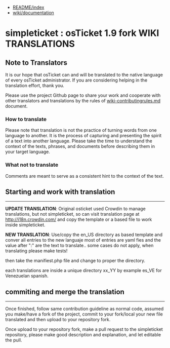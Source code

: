 * [README/index](README.md)
* [wiki/documentation](wiki-a-index.md)

simpleticket : osTicket 1.9 fork WIKI TRANSLATIONS
==========================================

## Note to Translators ##

It is our hope that osTicket can and will be translated to the native
language of every osTicket administrator. If you are considering helping in
the translation effort, thank you.

Please use the project Github page to share your work and cooperate with
other translators and translations by the rules of [wiki-contributingrules.md](wiki-contributingrules.md) document.

### How to translate ###

Please note that translation is not the practice of turning words from one
language to another. It is the process of capturing and presenting the
spirit of a text into another language. Please take the time to understand
the context of the texts, phrases, and documents before describing them in
your target language.

### What not to translate ###

Comments are meant to serve as a consistent hint to the context of the text.

## Starting and work with translation ##
--------------------------

**UPDATE TRANSLATION**: 
Original osticket used Crowdin to manage translations, but not simpleticket, 
so can visit translation page at http://i18n.crowdin.com/ and copy the 
template or a based file to work inside simpleticket.

**NEW TRANSLATION**: 
Use/copy the en_US directory as based template and conver all entries to 
the new languaje most of entries are yaml fies and the value after ":" are 
the text to translate.. some cases do not apply, when translating please make tests!

then take the manifiest.php file and change to proper the directory.

each translations are inside a unique directory xx_YY by example es_VE for Venezuelan spanish.

## commiting and merge the translation ##
---------------------------

Once finished, follow same contribution guideline as normal code, assumed
you make/have a fork of the project, commit to your fork/local your new file translated 
and then upload to your repository fork.

Once upload to your repository fork, make a pull request to the simpleticket repository, 
please make good description and explanation, and let editable the pull.

